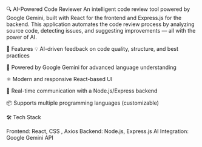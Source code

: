 🔍 AI-Powered Code Reviewer
An intelligent code review tool powered by Google Gemini, built with React for the frontend and Express.js for the backend. 
This application automates the code review process by analyzing source code, detecting issues, and suggesting improvements — all with the power of AI.

🚀 Features
💡 AI-driven feedback on code quality, structure, and best practices

🧠 Powered by Google Gemini for advanced language understanding

⚛️ Modern and responsive React-based UI

🔁 Real-time communication with a Node.js/Express backend

📦 Supports multiple programming languages (customizable)

🛠️ Tech Stack

Frontend: React, CSS , Axios
Backend: Node.js, Express.js
AI Integration: Google Gemini API

